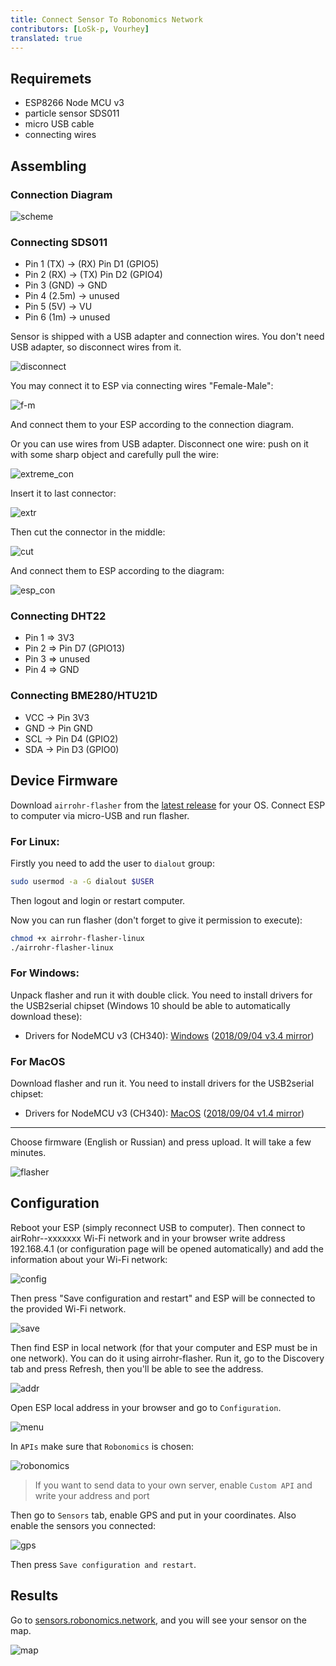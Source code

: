 ```yaml
---
title: Connect Sensor To Robonomics Network
contributors: [LoSk-p, Vourhey]
translated: true
---
```


## Requiremets
* ESP8266 Node MCU v3
* particle sensor SDS011
* micro USB cable
* connecting wires

## Assembling
### Connection Diagram

![scheme](../images/sensors-connectivity/schema.jpg)

### Connecting SDS011

* Pin 1 (TX) -> (RX) Pin D1 (GPIO5)
* Pin 2 (RX) -> (TX) Pin D2 (GPIO4)
* Pin 3 (GND) -> GND
* Pin 4 (2.5m) -> unused
* Pin 5 (5V) -> VU
* Pin 6 (1m) -> unused

Sensor is shipped with a USB adapter and connection wires. You don't need USB adapter, so disconnect wires from it.

![disconnect](../images/sensors-connectivity/2_assembly_usb.jpg)

You may connect it to ESP via connecting wires "Female-Male":

![f-m](../images/sensors-connectivity/3_conn.jpg)

And connect them to your ESP according to the connection diagram.

Or you can use wires from USB adapter. Disconnect one wire: push on it with some sharp object and carefully pull the wire:

![extreme_con](../images/sensors-connectivity/4_assembly_wires.jpg)

Insert it to last connector:

![extr](../images/sensors-connectivity/5_wires1.jpg)

Then cut the connector in the middle:

![cut](../images/sensors-connectivity/6_assembly_wires2.jpg)

And connect them to ESP according to the diagram:

![esp_con](../images/sensors-connectivity/6_esp_con.jpg)

### Connecting DHT22


* Pin 1 => 3V3
* Pin 2 => Pin D7 (GPIO13)
* Pin 3 => unused
* Pin 4 => GND

### Connecting BME280/HTU21D

* VCC -> Pin 3V3
* GND -> Pin GND
* SCL -> Pin D4 (GPIO2)
* SDA -> Pin D3 (GPIO0)


## Device Firmware
Download `airrohr-flasher` from the [latest release](https://github.com/airalab/sensors-connectivity/releases) for your OS. 
Connect ESP to computer via micro-USB and run flasher. 

### For Linux:
Firstly you need to add the user to `dialout` group:
```bash
sudo usermod -a -G dialout $USER
```
Then logout and login or restart computer.

Now you can run flasher (don't forget to give it permission to execute):
```bash
chmod +x airrohr-flasher-linux
./airrohr-flasher-linux
```

### For Windows:
Unpack flasher and run it with double click.
You need to install drivers for the USB2serial chipset (Windows 10 should be able to automatically download these):

* Drivers for NodeMCU v3 (CH340): [Windows](http://www.wch.cn/downloads/file/5.html) ([2018/09/04 v3.4 mirror](https://d.inf.re/luftdaten/CH341SER.ZIP))


### For MacOS
Download flasher and run it.
You need to install drivers for the USB2serial chipset: 
* Drivers for NodeMCU v3 (CH340): [MacOS](http://www.wch.cn/downloads/file/178.html) ([2018/09/04 v1.4 mirror](https://d.inf.re/luftdaten/CH341SER_MAC.ZIP))

---

Choose firmware (English or Russian) and press upload. It will take a few minutes.

![flasher](../images/sensors-connectivity/7_flasher.jpg)


## Configuration
Reboot your ESP (simply reconnect USB to computer).
Then connect to airRohr--xxxxxxx Wi-Fi network and in your browser write address 192.168.4.1 (or configuration page will be opened automatically) and add the information about your Wi-Fi network:

![config](../images/sensors-connectivity/wifi-setup.jpg)

Then press "Save configuration and restart" and ESP will be connected to the provided Wi-Fi network.

![save](../images/sensors-connectivity/10_save.jpg)


Then find ESP in local network (for that your computer and ESP must be in one network). You can do it using airrohr-flasher. Run it, go to the Discovery tab and press Refresh, then you'll be able to see the address.

![addr](../images/sensors-connectivity/11_flaser2.jpg)



Open ESP local address in your browser and go to `Configuration`. 

![menu](../images/sensors-connectivity/menu.jpg)

In `APIs` make sure that `Robonomics` is chosen: 

![robonomics](../images/sensors-connectivity/APIs.jpg)

> If you want to send data to your own server, enable `Custom API` and write your address and port 

Then go to `Sensors` tab, enable GPS and put in your coordinates. Also enable the sensors you connected:

![gps](../images/sensors-connectivity/Sensors.jpg)

Then press `Save configuration and restart`.



## Results
Go to [sensors.robonomics.network](https://sensors.robonomics.network/#/), and you will see your sensor on the map.

![map](../images/sensors-connectivity/14_map.jpg)
